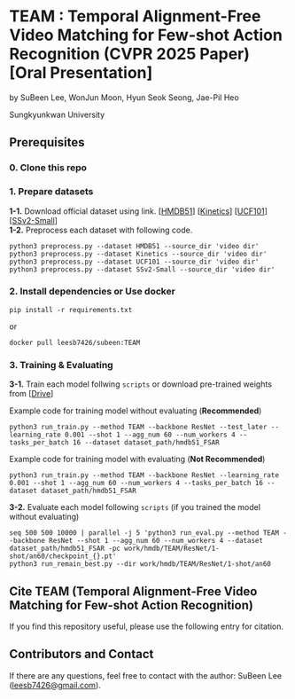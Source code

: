 # TEAM : Temporal Alignment-Free Video Matching for Few-shot Action Recognition (CVPR 2025 Paper) [Oral Presentation]
by 
SuBeen Lee, WonJun Moon, Hyun Seok Seong, Jae-Pil Heo

Sungkyunkwan University

<!-- [[Arxiv]()] [[Paper]()] -->

## Prerequisites
### 0. Clone this repo

### 1. Prepare datasets
<b>1-1.</b> Download official dataset using link. [[HMDB51](https://serre-lab.clps.brown.edu/resource/hmdb-a-large-human-motion-database/#Downloads)]
[[Kinetics](https://github.com/Showmax/kinetics-downloader)]
[[UCF101](https://www.crcv.ucf.edu/data/UCF101.php)]
[[SSv2-Small](https://www.qualcomm.com/developer/software/something-something-v-2-dataset)]  
<b>1-2.</b> Preprocess each dataset with following code.
```
python3 preprocess.py --dataset HMDB51 --source_dir 'video dir'
python3 preprocess.py --dataset Kinetics --source_dir 'video dir'
python3 preprocess.py --dataset UCF101 --source_dir 'video dir'
python3 preprocess.py --dataset SSv2-Small --source_dir 'video dir'
```

### 2. Install dependencies or Use docker
```
pip install -r requirements.txt
```
or   
```
docker pull leesb7426/subeen:TEAM
```

### 3. Training & Evaluating
<b>3-1.</b> Train each model follwing `scripts` or download pre-trained weights from [[Drive](https://drive.google.com/drive/folders/1-2q_MHetCYx2hGfJoH2DwrPLkWWBLeLl?usp=sharing)]  

Example code for training model without evaluating (<b>Recommended</b>)
```
python3 run_train.py --method TEAM --backbone ResNet --test_later --learning_rate 0.001 --shot 1 --agg_num 60 --num_workers 4 --tasks_per_batch 16 --dataset dataset_path/hmdb51_FSAR
```
Example code for training model with evaluating (<b>Not Recommended</b>)
```
python3 run_train.py --method TEAM --backbone ResNet --learning_rate 0.001 --shot 1 --agg_num 60 --num_workers 4 --tasks_per_batch 16 --dataset dataset_path/hmdb51_FSAR
```

<b>3-2.</b> Evaluate each model following `scripts` (if you trained the model without evaluating)
```
seq 500 500 10000 | parallel -j 5 'python3 run_eval.py --method TEAM --backbone ResNet --shot 1 --agg_num 60 --num_workers 4 --dataset dataset_path/hmdb51_FSAR -pc work/hmdb/TEAM/ResNet/1-shot/an60/checkpoint_{}.pt'
python3 run_remain_best.py --dir work/hmdb/TEAM/ResNet/1-shot/an60
```



##  Cite TEAM (Temporal Alignment-Free Video Matching for Few-shot Action Recognition)

If you find this repository useful, please use the following entry for citation.
<!-- ```
@inproceedings{moon2023query,
  title={Query-dependent video representation for moment retrieval and highlight detection},
  author={Moon, WonJun and Hyun, Sangeek and Park, SangUk and Park, Dongchan and Heo, Jae-Pil},
  booktitle={Proceedings of the IEEE/CVF Conference on Computer Vision and Pattern Recognition},
  pages={23023--23033},
  year={2023}
}
``` -->

## Contributors and Contact

If there are any questions, feel free to contact with the author: SuBeen Lee (leesb7426@gmail.com).